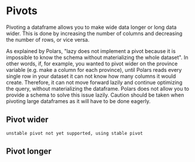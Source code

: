 # Pivots

Pivoting a dataframe allows you to make wide data longer or long data wider. This is done by increasing the number of columns and decreasing the number of rows, or vice versa. 

As explained by Polars, "lazy does not implement a pivot because it is impossible to know the schema without materializing the whole dataset". In other words, if, for example, you wanted to pivot wider on the province variable (e.g. make a column for each province), until Polars reads every single row in your dataset it can not know how many columns it would create. Therefore, it can not move forward lazily and continue optimizing the query, without materializing the dataframe. Polars does not allow you to provide a schema to solve this issue lazily. Caution should be taken when pivoting large dataframes as it will have to be done eagerly.

## Pivot wider

`unstable pivot not yet supported, using stable pivot`


## Pivot longer